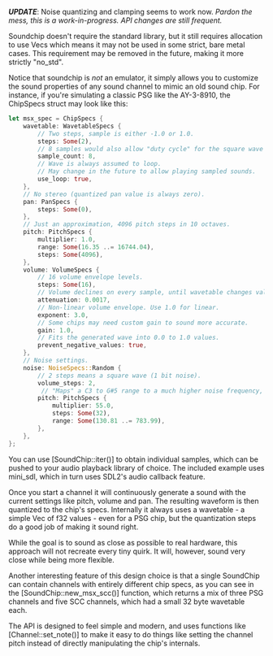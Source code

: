 

***UPDATE***:
Noise quantizing and clamping seems to work now.
*Pardon the mess, this is a work-in-progress. API changes are still frequent.*

Soundchip doesn't require the standard library, but it still requires allocation to use Vecs which means it may not be used in some strict, bare metal cases. This requirement may be removed in the future, making it more strictly "no_std".

Notice that soundchip is *not* an emulator, it simply allows you to customize the sound properties of any sound channel to mimic an old sound chip. For instance, if you're simulating a classic PSG like the AY-3-8910, the ChipSpecs struct may look like this:

```rust
let msx_spec = ChipSpecs {
    wavetable: WavetableSpecs {
        // Two steps, sample is either -1.0 or 1.0.
        steps: Some(2),
        // 8 samples would also allow "duty cycle" for the square wave
        sample_count: 8,
        // Wave is always assumed to loop.
        // May change in the future to allow playing sampled sounds.
        use_loop: true,
    },
    // No stereo (quantized pan value is always zero).
    pan: PanSpecs {
        steps: Some(0),
    },
    // Just an approximation, 4096 pitch steps in 10 octaves.
    pitch: PitchSpecs {
        multiplier: 1.0,
        range: Some(16.35 ..= 16744.04),
        steps: Some(4096),
    },
    volume: VolumeSpecs {
        // 16 volume envelope levels.
        steps: Some(16),
        // Volume declines on every sample, until wavetable changes value.
        attenuation: 0.0017,
        // Non-linear volume envelope. Use 1.0 for linear.
        exponent: 3.0,
        // Some chips may need custom gain to sound more accurate.
        gain: 1.0,
        // Fits the generated wave into 0.0 to 1.0 values.
        prevent_negative_values: true,
    },
    // Noise settings.
    noise: NoiseSpecs::Random {
        // 2 steps means a square wave (1 bit noise).
        volume_steps: 2,
         // "Maps" a C3 to G#5 range to a much higher noise frequency,
        pitch: PitchSpecs {
            multiplier: 55.0,
            steps: Some(32),
            range: Some(130.81 ..= 783.99),
        },
    },
};
```

You can use [SoundChip::iter()] to obtain individual samples, which can be pushed to your audio playback library of choice. The included example uses mini_sdl, which in turn uses SDL2's audio callback feature.

Once you start a channel it will continuously generate a sound with the current settings like pitch, volume and pan. The resulting waveform is then quantized to the chip's specs. Internally it always uses a wavetable - a simple Vec of f32 values - even for a PSG chip, but the quantization steps do a good job of making it sound right.

While the goal is to sound as close as possible to real hardware, this approach will not recreate every tiny quirk. It will, however, sound very close while being more flexible.

Another interesting feature of this design choice is that a single SoundChip can contain channels with entirely different chip specs, as you can see in the [SoundChip::new_msx_scc()] function, which returns a mix of three PSG channels and five SCC channels, which had a small 32 byte wavetable each.

The API is designed to feel simple and modern, and uses functions like [Channel::set_note()] to make it easy to do things like setting the channel pitch instead of directly manipulating the chip's internals.
